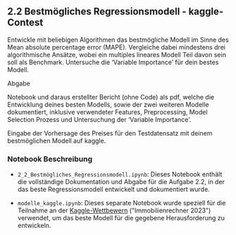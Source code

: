 ## 2.2 Bestmögliches Regressionsmodell - kaggle-Contest

Entwickle mit beliebigen Algorithmen das bestmögliche Modell im Sinne des Mean absolute percentage error (MAPE). Vergleiche dabei mindestens drei algorithmische Ansätze, wobei ein multiples lineares Modell Teil davon sein soll als Benchmark. Untersuche die ‘Variable Importance’ für dein bestes Modell.

Abgabe

Notebook und daraus erstellter Bericht (ohne Code) als pdf, welche die Entwicklung deines besten Modells, sowie der zwei weiteren Modelle dokumentiert, inklusive verwendeter Features, Preprocessing, Model Selection Prozess und Untersuchung der ‘Variable Importance’.

Eingabe der Vorhersage des Preises für den Testdatensatz mit deinem bestmöglichen Modell auf kaggle.

### Notebook Beschreibung

- `2_2_Bestmögliches_Regressionsmodell.ipynb`: Dieses Notebook enthält die vollständige Dokumentation und Abgabe für die Aufgabe 2.2, in der das beste Regressionsmodell entwickelt und dokumentiert wurde.

- `modelle_kaggle.ipynb`: Dieses separate Notebook wurde speziell für die Teilnahme an der [Kaggle-Wettbewern](https://www.kaggle.com/competitions/immobilienrechner-2023/overview) ("Immobilienrechner 2023") verwendet, um das beste Modell für die gegebene Herausforderung zu entwickeln.

